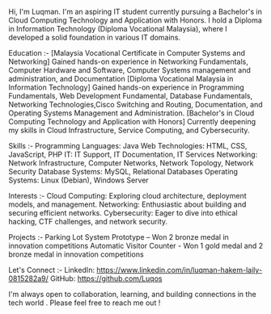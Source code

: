 Hi, I'm Luqman. 
I'm an aspiring IT student currently pursuing a Bachelor's in Cloud Computing Technology and Application with Honors. I hold a Diploma in Information Technology (Diploma Vocational Malaysia), where I developed a solid foundation in various IT domains.

Education :-
[Malaysia Vocational Certificate in Computer Systems and Networking]
Gained hands-on experience in Networking Fundamentals, Computer Hardware and Software, Computer Systems management and administration, and Documentation 
[Diploma Vocational Malaysia in Information Technology]
Gained hands-on experience in Programming Fundamentals, Web Development Fundamental, Database Fundamentals, Networking Technologies,Cisco Switching and Routing, Documentation, and Operating Systems Management and Administration.
[Bachelor's in Cloud Computing Technology and Application with Honors]
Currently deepening my skills in Cloud Infrastructure, Service Computing, and Cybersecurity.

Skills :-
Programming Languages: Java
Web Technologies: HTML, CSS, JavaScript, PHP
IT: IT Support, IT Documentation, IT Services
Networking: Network Infrastructure, Computer Networks, Network Topology, Network Security
Database Systems: MySQL, Relational Databases
Operating Systems: Linux (Debian), Windows Server

Interests :-
Cloud Computing: Exploring cloud architecture, deployment models, and management.
Networking: Enthusiastic about building and securing efficient networks.
Cybersecurity: Eager to dive into ethical hacking, CTF challenges, and network security.

Projects :-
Parking Lot System Prototype – Won 2 bronze medal in innovation competitions
Automatic Visitor Counter - Won 1 gold medal and 2 bronze medal in innovation competitions

Let's Connect :-
LinkedIn: https://www.linkedin.com/in/luqman-hakem-laily-0815282a9/
GitHub: https://github.com/Luqos

I'm always open to collaboration, learning, and building connections in the tech world . Please feel free to reach me out !
